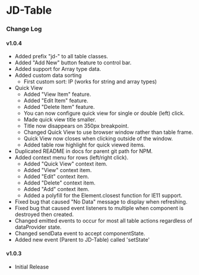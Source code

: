 # JD-Table

### Change Log

#### v1.0.4
- Added prefix "jd-" to all table classes.
- Added "Add New" button feature to control bar.
- Added support for Array type data.
- Added custom data sorting
    - First custom sort: IP (works for string and array types)
- Quick View
    - Added "View Item" feature.
    - Added "Edit Item" feature.
    - Added "Delete Item" feature.
    - You can now configure quick view for single or double (left) click.
    - Made quick view title smaller.
    - Title now disappears on 350px breakpoint.
    - Changed Quick View to use browser window rather than table frame.
    - Quick View now closes when clicking outside of the window.
    - Added table row highlight for quick viewed items.
- Duplicated README in docs for parent git path for NPM.
- Added context menu for rows (left/right click).
    - Added "Quick View" context item.
    - Added "View" context item.
    - Added "Edit" context item.
    - Added "Delete" context item.
    - Added "Add" context item.
    - Added a polyfill for the Element.closest function for IE11 support.
- Fixed bug that caused "No Data" message to display when refreshing.
- Fixed bug that caused event listeners to multiple when component is destroyed then created.
- Changed emitted events to occur for most all table actions regardless of dataProvider state.
- Changed sendData event to accept componentState.
- Added new event (Parent to JD-Table) called 'setState'

#### v1.0.3
- Initial Release